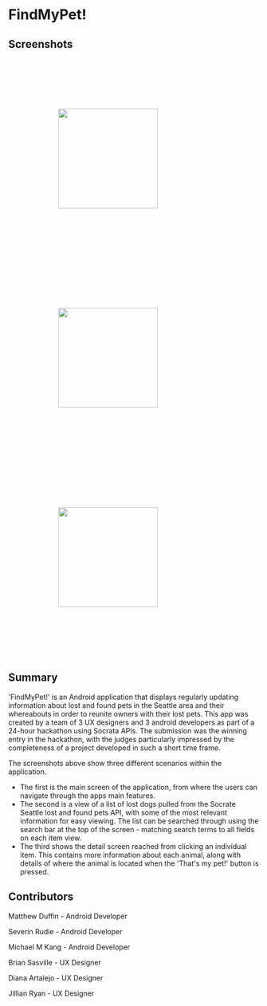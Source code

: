 # FindMyPet!

## Screenshots
<p align="left">
<img style="padding: 100px" src="./screenshots/home_page.png" width="200">
<img style="padding: 100px" src="./screenshots/recycler.png" width="200">
<img style="padding: 100px" src="./screenshots/detail_screen.png" width="200">
</p>

## Summary

'FindMyPet!' is an Android application that displays regularly updating information about lost and found pets in the
Seattle area and their whereabouts in order to reunite owners with their lost pets. This app was created by a team of 3 UX designers and 3 android developers as part of a 24-hour hackathon using Socrata APIs. The submission was the winning entry in the hackathon, with the judges particularly impressed by the completeness of a project developed in such a short time frame.

The screenshots above show three different scenarios within the application.
 - The first is the main screen of the application, from where the users can navigate through the apps main features.
 - The second is a view of a list of lost dogs pulled from the Socrate Seattle lost and found pets API, with some of the most relevant information for easy viewing. The list can be searched through using the search bar at the top of the screen - matching search terms to all fields on each item view.
 - The third shows the detail screen reached from clicking an individual item. This contains more information about each animal, along with details of where the animal is located when the 'That's my pet!' button is pressed.

## Contributors

Matthew Duffin - Android Developer

Severin Rudie - Android Developer

Michael M Kang - Android Developer

Brian Sasville - UX Designer

Diana Artalejo - UX Designer

Jillian Ryan - UX Designer
